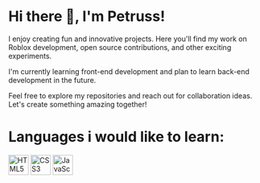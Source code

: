# Hi there 👋, I'm Petruss!

I enjoy creating fun and innovative projects. Here you'll find my work on Roblox development, open source contributions, and other exciting experiments.

I'm currently learning front-end development and plan to learn back-end development in the future.

Feel free to explore my repositories and reach out for collaboration ideas. Let's create something amazing together!


# Languages i would like to learn: 
<img src="https://cdn.jsdelivr.net/npm/devicons@2.14.0/icons/html5/html5-original.svg" alt="HTML5" width="40" height="40"/>
<img src="https://cdn.jsdelivr.net/npm/devicons@2.14.0/icons/css3/css3-original.svg" alt="CSS3" width="40" height="40"/>
<img src="https://cdn.jsdelivr.net/npm/devicons@2.14.0/icons/javascript/javascript-original.svg" alt="JavaScript" width="40" height="40"/>
